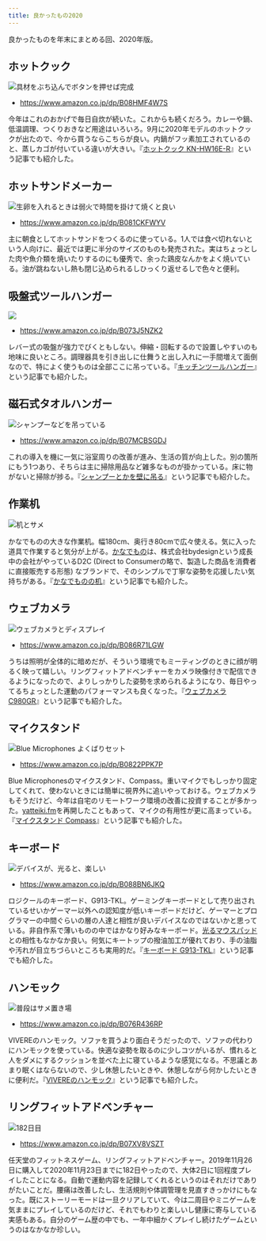```yaml
---
title: 良かったもの2020
---
```


良かったものを年末にまとめる回、2020年版。

## ホットクック

![](https://i.imgur.com/ganhD5kh.jpg "具材をぶち込んでボタンを押せば完成")

- <https://www.amazon.co.jp/dp/B08HMF4W7S>

今年はこれのおかげで毎日自炊が続いた。これからも続くだろう。カレーや鍋、低温調理、つくりおきなど用途はいろいろ。9月に2020年モデルのホットクックが出たので、今から買うならこちらが良い。内鍋がフッ素加工されているのと、蒸しカゴが付いている違いが大きい。『[ホットクック KN-HW16E-R](/articles/2019-12-22-hot-cook)』という記事でも紹介した。

## ホットサンドメーカー

![](https://i.imgur.com/awBMXYNh.jpg "生卵を入れるときは弱火で時間を掛けて焼くと良い")

- <https://www.amazon.co.jp/dp/B081CKFWYV>

主に朝食としてホットサンドをつくるのに使っている。1人では食べ切れないという人向けに、最近では更に半分のサイズのものも発売された。実はちょっとした肉や魚介類を焼いたりするのにも優秀で、余った鶏皮なんかをよく焼いている。油が跳ねないし熱も閉じ込められるしひっくり返せるしで色々と便利。

## 吸盤式ツールハンガー

![](https://i.imgur.com/sbVUHLuh.jpg)

- <https://www.amazon.co.jp/dp/B073J5NZK2>

レバー式の吸盤が強力でびくともしない。伸縮・回転するので設置しやすいのも地味に良いところ。調理器具を引き出しに仕舞うと出し入れに一手間増えて面倒なので、特によく使うものは全部ここに吊っている。『[キッチンツールハンガー](/articles/2020-10-08-kitchen-tool-hanger)』という記事でも紹介した。

## 磁石式タオルハンガー

![](https://i.imgur.com/HVL3MYhh.jpg "シャンプーなどを吊っている")

- <https://www.amazon.co.jp/dp/B07MCBSGDJ>

これの導入を機に一気に浴室周りの改善が進み、生活の質が向上した。別の箇所にもう1つあり、そちらは主に掃除用品など雑多なものが掛かっている。床に物がないと掃除が捗る。『[シャンプーとかを壁に吊る](/articles/2020-10-11-hanging-shampoo)』という記事でも紹介した。

## 作業机

![](https://i.imgur.com/SVBHILNh.jpg "机とサメ")

かなでものの大きな作業机。幅180cm、奥行き80cmで広々使える。気に入った道具で作業すると気分が上がる。[かなでもの](https://kanademono.design/)は、株式会社bydesignという成長中の会社がやっているD2C (Direct to Consumerの略で、製造した商品を消費者に直接販売する形態) なブランドで、そのシンプルで丁寧な姿勢を応援したい気持ちがある。『[かなでものの机](/articles/2020-10-09-desk)』という記事でも紹介した。

## ウェブカメラ

![](https://i.imgur.com/jEjATKTh.jpg "ウェブカメラとディスプレイ")

- <https://www.amazon.co.jp/dp/B086R71LGW>

うちは照明が全体的に暗めだが、そういう環境でもミーティングのときに顔が明るく映って嬉しい。リングフィットアドベンチャーをカメラ映像付きで配信できるようになったので、よりしっかりした姿勢を求められるようになり、毎日やってるちょっとした運動のパフォーマンスも良くなった。『[ウェブカメラ C980GR](/articles/2020-09-23-web-camera)』という記事でも紹介した。

## マイクスタンド

![](https://i.imgur.com/0HSBSSKh.jpg "Blue Microphones よくばりセット")

- <https://www.amazon.co.jp/dp/B0822PPK7P>

Blue Microphonesのマイクスタンド、Compass。重いマイクでもしっかり固定してくれて、使わないときには簡単に視界外に追いやっておける。ウェブカメラもそうだけど、今年は自宅のリモートワーク環境の改善に投資することが多かった。[yatteiki.fm](https://yatteiki.fm/)を再開したこともあって、マイクの有用性が更に高まっている。『[マイクスタンド Compass](/articles/2020-09-16-blue-microphones-compass)』という記事でも紹介した。

## キーボード

![](https://i.imgur.com/F5UDOD9h.jpg "デバイスが、光ると、楽しい")

- <https://www.amazon.co.jp/dp/B088BN6JKQ>

ロジクールのキーボード、G913-TKL。ゲーミングキーボードとして売り出されているせいかゲーマー以外への認知度が低いキーボードだけど、ゲーマーとプログラマーの中間ぐらいの層の人達と相性が良いデバイスなのではないかと思っている。非自作系で薄いものの中ではかなり好みなキーボード。[光るマウスパッド](/articles/2020-09-16-gaming-mouse-pad)との相性もなかなか良い。何気にキートップの撥油加工が優れており、手の油脂や汚れが目立ちづらいところも実用的だ。『[キーボード G913-TKL](/articles/2020-10-21-keyboard-g913-tkl)』という記事でも紹介した。

## ハンモック

![](https://i.imgur.com/fWs2XNUh.jpg "普段はサメ置き場")

- <https://www.amazon.co.jp/dp/B076R436RP>

VIVEREのハンモック。ソファを買うより面白そうだったので、ソファの代わりにハンモックを使っている。快適な姿勢を取るのに少しコツがいるが、慣れると人をダメにするクッションを並べた上に寝ているような感覚になる。不思議とあまり眠くはならないので、少し休憩したいときや、休憩しながら何かしたいときに便利だ。『[VIVEREのハンモック](/articles/2020-10-22-hammock)』という記事でも紹介した。

## リングフィットアドベンチャー

![](https://i.imgur.com/cZwsFKZh.jpg "182日目")

- <https://www.amazon.co.jp/dp/B07XV8VSZT>

任天堂のフィットネスゲーム、リングフィットアドベンチャー。2019年11月26日に購入して2020年11月23日までに182日やったので、大体2日に1回程度プレイしたことになる。自動で運動内容を記録してくれるというのはそれだけでありがたいことだ。腰痛は改善したし、生活規則や体調管理を見直すきっかけにもなった。既にストーリーモードは一旦クリアしていて、今は二周目やミニゲームを気ままにプレイしているのだけど、それでもわりと楽しいし健康に寄与している実感もある。自分のゲーム歴の中でも、一年中細かくプレイし続けたゲームというのはなかなか珍しい。
